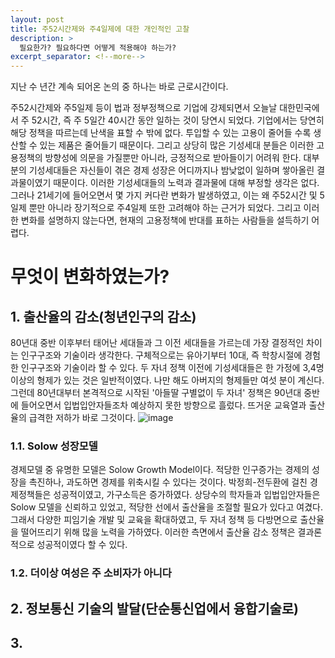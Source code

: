 ```yaml
---
layout: post
title: 주52시간제와 주4일제에 대한 개인적인 고찰
description: >
  필요한가? 필요하다면 어떻게 적용해야 하는가?
excerpt_separator: <!--more-->
---
```


<!--more-->

지난 수 년간 계속 되어온 논의 중 하나는 바로 근로시간이다.

주52시간제와 주5일제 등이 법과 정부정책으로 기업에 강제되면서 오늘날 대한민국에서 주 52시간, 즉 주 5일간 40시간 동안 일하는 것이 당연시 되었다. 기업에서는 당연히 해당 정책을 따르는데 난색을 표할 수 밖에 없다. 투입할 수 있는 고용이 줄어들 수록 생산할 수 있는 제품은 줄어들기 때문이다. 그리고 상당히 많은 기성세대 분들은 이러한 고용정책의 방향성에 의문을 가질뿐만 아니라, 긍정적으로 받아들이기 어려워 한다. 대부분의 기성세대들은 자신들이 겪은 경제 성장은 어디까지나 밤낮없이 일하며 쌓아올린 결과물이였기 때문이다. 이러한 기성세대들의 노력과 결과물에 대해 부정할 생각은 없다. 그러나 21세기에 들어오면서 몇 가지 커다란 변화가 발생하였고, 이는 왜 주52시간 및 5일제 뿐만 아니라 장기적으로 주4일제 또한 고려해야 하는 근거가 되었다. 그리고 이러한 변화를 설명하지 않는다면, 현재의 고용정책에 반대를 표하는 사람들을 설득하기 어렵다.

# 무엇이 변화하였는가?
## 1. 출산율의 감소(청년인구의 감소)
80년대 중반 이후부터 태어난 세대들과 그 이전 세대들을 가르는데 가장 결정적인 차이는 인구구조와 기술이라 생각한다. 구체적으로는 유아기부터 10대, 즉 학창시절에 경험한 인구구조와 기술이라 할 수 있다. 두 자녀 정책 이전에 기성세대들은 한 가정에 3,4명 이상의 형제가 있는 것은 일반적이였다. 나만 해도 아버지의 형제들만 여섯 분이 계신다. 그런데 80년대부터 본격적으로 시작된 '아들딸 구별없이 두 자녀' 정책은 90년대 중반에 들어오면서 입법입안자들조차 예상하지 못한 방향으로 흘렀다. 뜨거운 교육열과 출산율의 급격한 저하가 바로 그것이다.
![image](category/blog/posts/2022-09-05-01.png)

### 1.1. Solow 성장모델
경제모델 중 유명한 모델은 Solow Growth Model이다. 적당한 인구증가는 경제의 성장을 촉진하나, 과도하면 경제를 위축시킬 수 있다는 것이다. 박정희-전두환에 걸친 경제정책들은 성공적이였고, 가구소득은 증가하였다. 상당수의 학자들과 입법입안자들은 Solow 모델을 신뢰하고 있었고, 적당한 선에서 출산율을 조절할 필요가 있다고 여겼다. 그래서 다양한 피임기술 개발 및 교육을 확대하였고, 두 자녀 정책 등 다방면으로 출산율을 떨어뜨리기 위해 많을 노력을 가하였다. 이러한 측면에서 출산율 감소 정책은 결과론적으로 성공적이였다 할 수 있다. 

### 1.2. 더이상 여성은 주 소비자가 아니다


## 2. 정보통신 기술의 발달(단순통신업에서 융합기술로)

## 3. 